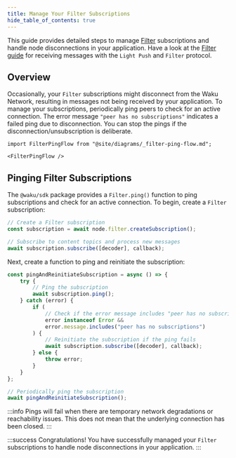 ```yaml
---
title: Manage Your Filter Subscriptions
hide_table_of_contents: true
---
```


This guide provides detailed steps to manage [Filter](/learn/concepts/protocols#filter) subscriptions and handle node disconnections in your application. Have a look at the [Filter guide](/guides/js-waku/light-send-receive) for receiving messages with the `Light Push` and `Filter` protocol.

## Overview

Occasionally, your `Filter` subscriptions might disconnect from the Waku Network, resulting in messages not being received by your application. To manage your subscriptions, periodically ping peers to check for an active connection. The error message `"peer has no subscriptions"` indicates a failed ping due to disconnection. You can stop the pings if the disconnection/unsubscription is deliberate.

```mdx-code-block
import FilterPingFlow from "@site/diagrams/_filter-ping-flow.md";

<FilterPingFlow />
```

## Pinging Filter Subscriptions

The `@waku/sdk` package provides a `Filter.ping()` function to ping subscriptions and check for an active connection. To begin, create a `Filter` subscription:

```js
// Create a Filter subscription
const subscription = await node.filter.createSubscription();

// Subscribe to content topics and process new messages
await subscription.subscribe([decoder], callback);
```

Next, create a function to ping and reinitiate the subscription:

```js
const pingAndReinitiateSubscription = async () => {
	try {
		// Ping the subscription
		await subscription.ping();
	} catch (error) {
		if (
			// Check if the error message includes "peer has no subscriptions"
			error instanceof Error &&
			error.message.includes("peer has no subscriptions")
		) {
			// Reinitiate the subscription if the ping fails
			await subscription.subscribe([decoder], callback);
		} else {
			throw error;
		}
	}
};

// Periodically ping the subscription
await pingAndReinitiateSubscription();
```

:::info
Pings will fail when there are temporary network degradations or reachability issues. This does not mean that the underlying connection has been closed.
:::

:::success Congratulations!
You have successfully managed your `Filter` subscriptions to handle node disconnections in your application.
:::